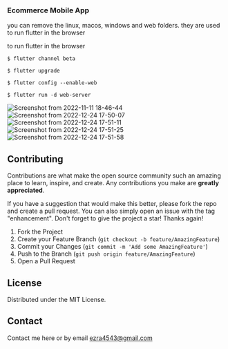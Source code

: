 ### Ecommerce Mobile App

you can remove the linux, macos, windows and web folders. they are used to run flutter in the browser

to run flutter in the browser

`$ flutter channel beta`

`$ flutter upgrade`

`$ flutter config --enable-web`

`$ flutter run -d web-server`

![Screenshot from 2022-11-11 18-46-44](https://user-images.githubusercontent.com/78965149/201472916-29294a4b-c825-4b38-ae01-44379f23efaa.png)
![Screenshot from 2022-12-24 17-50-07](https://user-images.githubusercontent.com/78965149/209441561-56b6e421-da96-456b-b29c-f88cfcba869f.png)
![Screenshot from 2022-12-24 17-51-11](https://user-images.githubusercontent.com/78965149/209441562-a340cf2a-dba9-448d-b531-47728daf4eeb.png)
![Screenshot from 2022-12-24 17-51-25](https://user-images.githubusercontent.com/78965149/209441563-59e390a7-a012-486d-910f-b3e530f75382.png)
![Screenshot from 2022-12-24 17-51-58](https://user-images.githubusercontent.com/78965149/209441564-e189350e-c1cc-4565-a0e8-04ae58450feb.png)

## Contributing

Contributions are what make the open source community such an amazing place to learn, inspire, and create. Any contributions you make are **greatly appreciated**.

If you have a suggestion that would make this better, please fork the repo and create a pull request. You can also simply open an issue with the tag "enhancement".
Don't forget to give the project a star! Thanks again!

1. Fork the Project
2. Create your Feature Branch (`git checkout -b feature/AmazingFeature`)
3. Commit your Changes (`git commit -m 'Add some AmazingFeature'`)
4. Push to the Branch (`git push origin feature/AmazingFeature`)
5. Open a Pull Request

<!-- LICENSE -->
## License

Distributed under the MIT License.

<!-- CONTACT -->
## Contact
Contact me here or by email ezra4543@gmail.com

